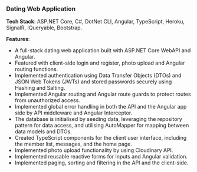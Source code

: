 ### Dating Web Application
**Tech Stack**: ASP.NET Core, C#, DotNet CLI, Angular, TypeScript, Heroku, SignalR, IQueryable, Bootstrap.

**Features**: 
- A full-stack dating web application built with ASP.NET Core WebAPI and Angular.
- Featured with client-side login and register, photo upload and Angular routing functions.
- Implemented authentication using Data Transfer Objects (DTOs) and JSON Web Tokens (JWTs) and stored passwords securely using Hashing and Salting.
- Implemented Angular routing and Angular route guards to protect routes from unauthorized access.
- Implemented global error handling in both the API and the Angular app side by API middleware and Angular Interceptor.
- The database is initialised by seeding data, leveraging the repository pattern for data access, and utilising AutoMapper for mapping between data models and DTOs.
- Created TypeScript components for the client user interface, including the member list, messages, and the home page.
- Implemented photo upload functionality by using Cloudinary API.
- Implemented reusable reactive forms for inputs and Angular validation.
- Implemented paging, sorting and filtering in the API and the client-side.